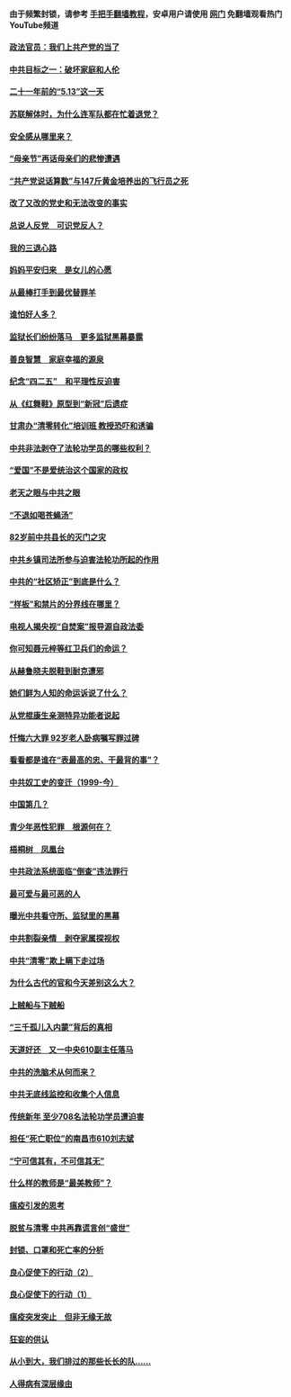 #### 由于频繁封锁，请参考 [手把手翻墙教程](https://github.com/gfw-breaker/guides/wiki/)，安卓用户请使用 [网门](https://github.com/gfw-breaker/nogfw/blob/master/dl.md?t=05200700) 免翻墙观看热门YouTube频道 

#### [政法官员：我们上共产党的当了](../pages/19/425351.md?t=05200700) 

#### [中共目标之一：破坏家庭和人伦](../pages/19/424454.md?t=05200700) 

#### [二十一年前的“5.13”这一天](../pages/19/424814.md?t=05200700) 

#### [苏联解体时，为什么连军队都在忙着退党？](../pages/19/424335.md?t=05200700) 

#### [安全感从哪里来？](../pages/19/424336.md?t=05200700) 

#### [“母亲节”再话母亲们的悲惨遭遇](../pages/19/424234.md?t=05200700) 

#### [“共产党说话算数”与147斤黄金培养出的飞行员之死](../pages/19/424115.md?t=05200700) 

#### [改了又改的党史和无法改变的事实](../pages/19/424037.md?t=05200700) 

#### [总说人反党　可识党反人？](../pages/19/423820.md?t=05200700) 

#### [我的三退心路](../pages/19/423876.md?t=05200700) 

#### [妈妈平安归来　是女儿的心愿](../pages/19/423947.md?t=05200700) 

#### [从最棒打手到最优替罪羊](../pages/19/423819.md?t=05200700) 

#### [谁怕好人多？](../pages/19/423774.md?t=05200700) 

#### [监狱长们纷纷落马　更多监狱黑幕暴露](../pages/19/423787.md?t=05200700) 

#### [善良智慧　家庭幸福的源泉](../pages/19/423632.md?t=05200700) 

#### [纪念“四二五”　和平理性反迫害](../pages/19/423660.md?t=05200700) 

#### [从《红舞鞋》原型到“新冠”后遗症](../pages/19/423509.md?t=05200700) 

#### [甘肃办“清零转化”培训班 教授恐吓和诱骗](../pages/19/423498.md?t=05200700) 

#### [中共非法剥夺了法轮功学员的哪些权利？](../pages/19/423392.md?t=05200700) 

#### [“爱国”不是爱统治这个国家的政权](../pages/19/423029.md?t=05200700) 

#### [老天之眼与中共之眼](../pages/19/423378.md?t=05200700) 

#### [“不退如喝苍蝇汤”](../pages/19/423287.md?t=05200700) 

#### [82岁前中共县长的灭门之灾](../pages/19/423055.md?t=05200700) 

#### [中共乡镇司法所参与迫害法轮功所起的作用](../pages/19/423064.md?t=05200700) 

#### [中共的“社区矫正”到底是什么？](../pages/19/422870.md?t=05200700) 

#### [“样板”和禁片的分界线在哪里？](../pages/19/422704.md?t=05200700) 

#### [电视人揭央视“自焚案”报导源自政法委](../pages/19/422770.md?t=05200700) 

#### [你可知聂元梓等红卫兵们的命运？](../pages/19/422848.md?t=05200700) 

#### [从赫鲁晓夫脱鞋到耐克遭邪](../pages/19/422826.md?t=05200700) 

#### [她们鲜为人知的命运诉说了什么？](../pages/19/422754.md?t=05200700) 

#### [从党棍康生亲测特异功能者说起](../pages/19/422657.md?t=05200700) 

#### [忏悔六大罪 92岁老人卧病嘱写罪过碑](../pages/19/422750.md?t=05200700) 

#### [看看都是谁在“表最高的忠、干最背的事”？](../pages/19/422703.md?t=05200700) 

#### [中共奴工史的变迁（1999-今）](../pages/19/422656.md?t=05200700) 

#### [中国第几？](../pages/19/422496.md?t=05200700) 

#### [青少年恶性犯罪　根源何在？](../pages/19/422449.md?t=05200700) 

#### [梧桐树　凤凰台](../pages/19/422442.md?t=05200700) 

#### [中共政法系统面临“倒查”违法罪行](../pages/19/422497.md?t=05200700) 

#### [最可爱与最可恶的人](../pages/19/422448.md?t=05200700) 

#### [曝光中共看守所、监狱里的黑幕](../pages/19/422390.md?t=05200700) 

#### [中共割裂亲情　剥夺家属探视权](../pages/19/422364.md?t=05200700) 

#### [中共“清零”欺上瞒下走过场](../pages/19/422306.md?t=05200700) 

#### [为什么古代的官和今天差别这么大？](../pages/19/422228.md?t=05200700) 

#### [上贼船与下贼船](../pages/19/422276.md?t=05200700) 

#### [“三千孤儿入内蒙”背后的真相](../pages/19/422229.md?t=05200700) 

#### [天道好还　又一中央610副主任落马](../pages/19/422155.md?t=05200700) 

#### [中共的洗脑术从何而来？](../pages/19/422154.md?t=05200700) 

#### [中共无底线监控和收集个人信息](../pages/19/422039.md?t=05200700) 

#### [传统新年 至少708名法轮功学员遭迫害](../pages/19/421946.md?t=05200700) 

#### [担任“死亡职位”的南昌市610刘志斌](../pages/19/421957.md?t=05200700) 

#### [“宁可信其有，不可信其无”](../pages/19/421691.md?t=05200700) 

#### [什么样的教师是“最美教师”？](../pages/19/421755.md?t=05200700) 

#### [瘟疫引发的思考](../pages/19/421594.md?t=05200700) 

#### [脱贫与清零 中共再靠谎言创“盛世”](../pages/19/421590.md?t=05200700) 

#### [封锁、口罩和死亡率的分析](../pages/19/421495.md?t=05200700) 

#### [良心促使下的行动（2）](../pages/19/421361.md?t=05200700) 

#### [良心促使下的行动（1）](../pages/19/421302.md?t=05200700) 

#### [瘟疫突发突止　但非无缘无故](../pages/19/421281.md?t=05200700) 

#### [狂妄的供认](../pages/19/421199.md?t=05200700) 

#### [从小到大，我们排过的那些长长的队……](../pages/19/421243.md?t=05200700) 

#### [人得病有深层缘由](../pages/19/420864.md?t=05200700) 

